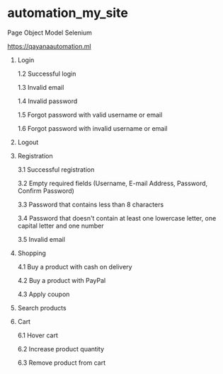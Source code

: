 # automation_my_site
Page Object Model Selenium

https://qayanaautomation.ml

1. Login

    1.2 Successful login

    1.3 Invalid email

    1.4 Invalid password

    1.5 Forgot password with valid username or email

    1.6 Forgot password with invalid username or email

2. Logout

3. Registration

    3.1 Successful registration

    3.2 Empty required fields (Username, E-mail Address, Password, Confirm Password)

    3.3 Password that contains less than 8 characters

    3.4 Password that doesn't contain at least one lowercase letter, one capital letter and one number

    3.5 Invalid email

4. Shopping

    4.1 Buy a product with cash on delivery

    4.2 Buy a product with PayPal

    4.3 Apply coupon

5. Search products

6. Cart

    6.1 Hover cart

    6.2 Increase product quantity

    6.3 Remove product from cart
